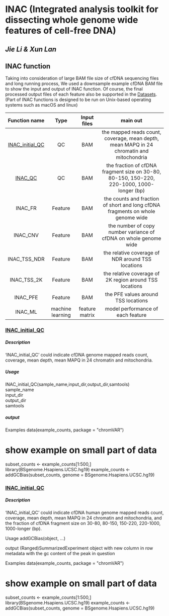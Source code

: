 # INAC (Integrated analysis toolkit for dissecting whole genome wide features of cell-free DNA)
## *Jie Li & Xun Lan*

## INAC function
Taking into consideration of large BAM file size of cfDNA sequencing files and long running process, We used a downsample example cfDNA BAM file to show the input and output of INAC function. Of course, the final processed output files of each feature also be supported in the [Datasets](https://github.com/jacklee2thu/INAC/tree/main/Datasets). (Part of INAC functions is designed to be run on Unix-based operating systems such as macOS and linux)

|Function name|Type|Input files|main out|
|:--:|:--:|:--:|:--:|
|[INAC_initial_QC](#inac_initial_qc)|QC|BAM|the mapped reads count, coverage, mean depth, mean MAPQ in 24 chromatin and mitochondria|
|[INAC_QC](#inac_qc)|QC|BAM|the fraction of cfDNA fragment size on 30-80, 80-150, 150-220, 220-1000, 1000-longer (bp)|
|INAC_FR|Feature|BAM|the counts and fraction of short and long cfDNA fragments on whole genome wide|
|INAC_CNV|Feature|BAM|the number of copy number variance of cfDNA on whole genome wide|
|INAC_TSS_NDR|Feature|BAM|the relative coverage of NDR around TSS locations|
|INAC_TSS_2K|Feature|BAM|the relative coverage of 2K region around TSS locations|
|INAC_PFE|Feature|BAM|the PFE values around TSS locations|
|INAC_ML|machine learning|feature matrix|model performance of each feature|


### [INAC_initial_QC]()
##### Description
‘INAC_initial_QC’ could indicate cfDNA genome mapped reads count, coverage, mean depth, mean MAPQ in 24 chromatin and mitochondria.

##### Usage
INAC_initial_QC(sample_name,input_dir,output_dir,samtools)  
sample_name  
input_dir  
output_dir  
samtools  

##### output


Examples
data(example_counts, package = "chromVAR")
# show example on small part of data 
subset_counts <- example_counts[1:500,]
library(BSgenome.Hsapiens.UCSC.hg19)
example_counts <- addGCBias(subset_counts, 
                              genome = BSgenome.Hsapiens.UCSC.hg19)

### [INAC_initial_QC]()
##### Description
‘INAC_initial_QC’ could indicate cfDNA human genome mapped reads count, coverage, mean depth, mean MAPQ in 24 chromatin and mitochondria, and the fraction of cfDNA fragment size on 30-80, 80-150, 150-220, 220-1000, 1000-longer (bp).

Usage
addGCBias(object, ...)

output
(Ranged)SummarizedExperiment object with new column in row metadata with the gc content of the peak in question

Examples
data(example_counts, package = "chromVAR")
# show example on small part of data 
subset_counts <- example_counts[1:500,]
library(BSgenome.Hsapiens.UCSC.hg19)
example_counts <- addGCBias(subset_counts, 
                              genome = BSgenome.Hsapiens.UCSC.hg19)
